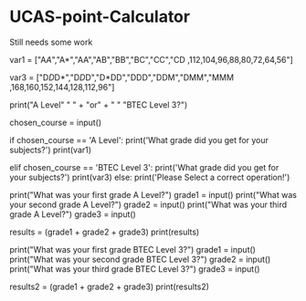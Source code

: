 # UCAS-point-Calculator
Still needs some work

var1 = ["A*A*","A*","AA","AB","BB","BC","CC","CD  ,112,104,96,88,80,72,64,56"]

var3 = ["D*D*D*","D*D*D","D*DD","DDD","DDM","DMM","MMM ,168,160,152,144,128,112,96"]

print("A Level" " " + "or" + " " "BTEC Level 3?")

chosen_course = input()


if   chosen_course == 'A Level':
     print('What grade did you get for your subjects?')
     print(var1)
     
elif chosen_course == 'BTEC Level 3':
     print('What grade did you get for your subjects?')
     print(var3)
else:
    print('Please Select a correct operation!')

print("What was your first grade A Level?")
grade1 = input()
print("What was your second grade A Level?")
grade2 = input()
print("What was your third grade A Level?")
grade3 = input()

results = (grade1 + grade2 + grade3)
print(results)


print("What was your first grade BTEC Level 3?")
grade1 = input()
print("What was your second grade BTEC Level 3?")
grade2 = input()
print("What was your third grade BTEC Level 3?")
grade3 = input()

results2 = (grade1 + grade2 + grade3)
print(results2)
